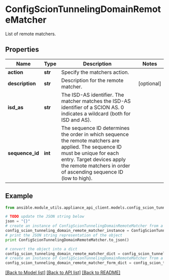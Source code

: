 # ConfigScionTunnelingDomainRemoteMatcher

List of remote matchers.

## Properties

Name | Type | Description | Notes
------------ | ------------- | ------------- | -------------
**action** | **str** | Specify the matchers action. | 
**description** | **str** | Description for the remote matcher. | [optional] 
**isd_as** | **str** | The ISD-AS identifier. The matcher matches the ISD-AS identifier of a SCION AS. 0 indicates a wildcard (both for ISD and AS). | 
**sequence_id** | **int** | The sequence ID determines the order in which sequence the remote matchers are applied. The sequence ID must be unique for each entry. Target devices apply the remote matchers in order of ascending sequence ID (low to high). | 

## Example

```python
from ansible.module_utils.appliance_api_client.models.config_scion_tunneling_domain_remote_matcher import ConfigScionTunnelingDomainRemoteMatcher

# TODO update the JSON string below
json = "{}"
# create an instance of ConfigScionTunnelingDomainRemoteMatcher from a JSON string
config_scion_tunneling_domain_remote_matcher_instance = ConfigScionTunnelingDomainRemoteMatcher.from_json(json)
# print the JSON string representation of the object
print ConfigScionTunnelingDomainRemoteMatcher.to_json()

# convert the object into a dict
config_scion_tunneling_domain_remote_matcher_dict = config_scion_tunneling_domain_remote_matcher_instance.to_dict()
# create an instance of ConfigScionTunnelingDomainRemoteMatcher from a dict
config_scion_tunneling_domain_remote_matcher_form_dict = config_scion_tunneling_domain_remote_matcher.from_dict(config_scion_tunneling_domain_remote_matcher_dict)
```
[[Back to Model list]](../README.md#documentation-for-models) [[Back to API list]](../README.md#documentation-for-api-endpoints) [[Back to README]](../README.md)


